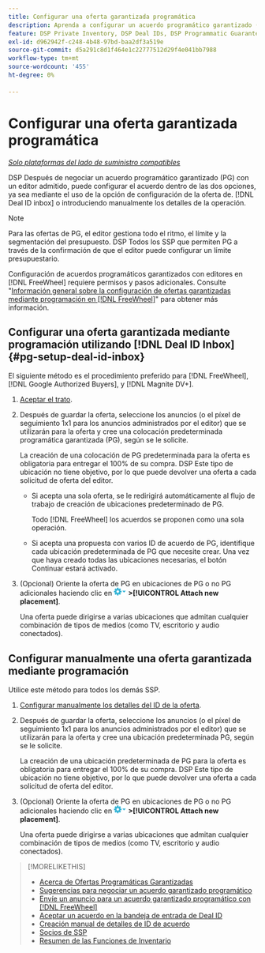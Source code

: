 ```yaml
---
title: Configurar una oferta garantizada programática
description: Aprenda a configurar un acuerdo programático garantizado (PG) que haya negociado con un editor.
feature: DSP Private Inventory, DSP Deal IDs, DSP Programmatic Guaranteed Deals
exl-id: d962942f-c248-4b48-97bd-baa2df3a519e
source-git-commit: d5a291c8d1f464e1c22777512d29f4e041bb7988
workflow-type: tm+mt
source-wordcount: '455'
ht-degree: 0%

---
```


# Configurar una oferta garantizada programática

*[Solo plataformas del lado de suministro compatibles](programmatic-guaranteed-about.md)*

DSP Después de negociar un acuerdo programático garantizado (PG) con un editor admitido, puede configurar el acuerdo dentro de las dos opciones, ya sea mediante el uso de la opción de configuración de la oferta de. [!DNL Deal ID inbox] o introduciendo manualmente los detalles de la operación.

>[!NOTE]
>
> Para las ofertas de PG, el editor gestiona todo el ritmo, el límite y la segmentación del presupuesto. DSP Todos los SSP que permiten PG a través de la confirmación de que el editor puede configurar un límite presupuestario.
>
> Configuración de acuerdos programáticos garantizados con editores en [!DNL FreeWheel] requiere permisos y pasos adicionales. Consulte &quot;[Información general sobre la configuración de ofertas garantizadas mediante programación en [!DNL FreeWheel]](freewheel-overview.md)&quot; para obtener más información.

## Configurar una oferta garantizada mediante programación utilizando [!DNL Deal ID Inbox] {#pg-setup-deal-id-inbox}

El siguiente método es el procedimiento preferido para [!DNL FreeWheel], [!DNL Google Authorized Buyers], y [!DNL Magnite DV+].

1. [Aceptar el trato](deal-id-inbox-accept.md).

1. Después de guardar la oferta, seleccione los anuncios (o el píxel de seguimiento 1x1 para los anuncios administrados por el editor) que se utilizarán para la oferta y cree una colocación predeterminada programática garantizada (PG), según se le solicite.

   La creación de una colocación de PG predeterminada para la oferta es obligatoria para entregar el 100% de su compra. DSP Este tipo de ubicación no tiene objetivo, por lo que puede devolver una oferta a cada solicitud de oferta del editor.

   * Si acepta una sola oferta, se le redirigirá automáticamente al flujo de trabajo de creación de ubicaciones predeterminado de PG.

     Todo [!DNL FreeWheel] los acuerdos se proponen como una sola operación.

   * Si acepta una propuesta con varios ID de acuerdo de PG, identifique cada ubicación predeterminada de PG que necesite crear. Una vez que haya creado todas las ubicaciones necesarias, el botón Continuar estará activado.

1. (Opcional) Oriente la oferta de PG en ubicaciones de PG o no PG adicionales haciendo clic en ![Menú Opciones](/help/dsp/assets/options-menu.png) **>[!UICONTROL Attach new placement]**.

   Una oferta puede dirigirse a varias ubicaciones que admitan cualquier combinación de tipos de medios (como TV, escritorio y audio conectados).

## Configurar manualmente una oferta garantizada mediante programación

Utilice este método para todos los demás SSP.

1. [Configurar manualmente los detalles del ID de la oferta](deal-id-create.md).

1. Después de guardar la oferta, seleccione los anuncios (o el píxel de seguimiento 1x1 para los anuncios administrados por el editor) que se utilizarán para la oferta y cree una ubicación predeterminada PG, según se le solicite.

   La creación de una ubicación predeterminada de PG para la oferta es obligatoria para entregar el 100% de su compra. DSP Este tipo de ubicación no tiene objetivo, por lo que puede devolver una oferta a cada solicitud de oferta del editor.

1. (Opcional) Oriente la oferta de PG en ubicaciones de PG o no PG adicionales haciendo clic en ![Menú Opciones](/help/dsp/assets/options-menu.png) **>[!UICONTROL Attach new placement]**.

   Una oferta puede dirigirse a varias ubicaciones que admitan cualquier combinación de tipos de medios (como TV, escritorio y audio conectados).

>[!MORELIKETHIS]
>
>* [Acerca de Ofertas Programáticas Garantizadas](programmatic-guaranteed-about.md)
>* [Sugerencias para negociar un acuerdo garantizado programático](/help/dsp/inventory/programmatic-guaranteed-tips.md)
>* [Envíe un anuncio para un acuerdo garantizado programático con [!DNL FreeWheel]](freewheel-submit.md)
>* [Aceptar un acuerdo en la bandeja de entrada de Deal ID](deal-id-inbox-accept.md)
>* [Creación manual de detalles de ID de acuerdo](deal-id-create.md)
>* [Socios de SSP](ssp-partners.md)
>* [Resumen de las Funciones de Inventario](inventory-overview.md)
